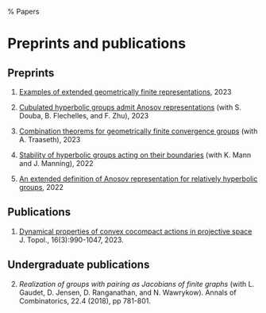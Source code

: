 % Papers

# Preprints and publications

## Preprints

1. [Examples of extended geometrically finite representations](papers/egf_examples.pdf), 2023

2. [Cubulated hyperbolic groups admit Anosov representations](papers/anosov_cubulated.pdf) (with S. Douba, B. Flechelles, and F. Zhu), 2023

3. [Combination theorems for geometrically finite convergence groups](papers/combination_convergence.pdf) (with A. Traaseth), 2023

4. [Stability of hyperbolic groups acting on their boundaries](papers/stable.pdf) (with K. Mann and J. Manning), 2022

5. [An extended definition of Anosov representation for relatively hyperbolic groups](papers/extended_relative_anosov.pdf), 2022

## Publications

1. [Dynamical properties of convex cocompact actions in projective space](papers/convex_cocompact_dynamics.pdf) J. Topol., 16(3):990-1047, 2023.

## Undergraduate publications

2. *Realization of groups with pairing as Jacobians of finite graphs* (with L. Gaudet, D. Jensen, D. Ranganathan, and N. Wawrykow). Annals of Combinatorics, 22.4 (2018), pp 781-801.